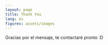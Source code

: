 ```yaml
---
layout: page
title: Thank You
lang: es
figures: assets/images
---
```


Gracias por el mensaje, te contactaré pronto :D